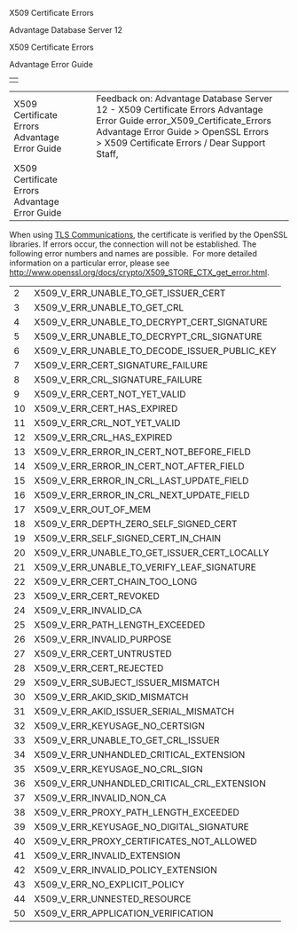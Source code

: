 X509 Certificate Errors




Advantage Database Server 12  

X509 Certificate Errors

Advantage Error Guide

|  |
| --- |
|  |

|  |  |  |  |  |
| --- | --- | --- | --- | --- |
| X509 Certificate Errors  Advantage Error Guide |  |  | Feedback on: Advantage Database Server 12 - X509 Certificate Errors Advantage Error Guide error\_X509\_Certificate\_Errors Advantage Error Guide > OpenSSL Errors > X509 Certificate Errors / Dear Support Staff, |  |
| X509 Certificate Errors  Advantage Error Guide |  |  |  |  |

When using [TLS Communications](master_communications_encryption.htm), the certificate is verified by the OpenSSL libraries. If errors occur, the connection will not be established. The following error numbers and names are possible.  For more detailed information on a particular error, please see <http://www.openssl.org/docs/crypto/X509_STORE_CTX_get_error.html>.

|  |  |
| --- | --- |
| 2 | X509\_V\_ERR\_UNABLE\_TO\_GET\_ISSUER\_CERT |
| 3 | X509\_V\_ERR\_UNABLE\_TO\_GET\_CRL |
| 4 | X509\_V\_ERR\_UNABLE\_TO\_DECRYPT\_CERT\_SIGNATURE |
| 5 | X509\_V\_ERR\_UNABLE\_TO\_DECRYPT\_CRL\_SIGNATURE |
| 6 | X509\_V\_ERR\_UNABLE\_TO\_DECODE\_ISSUER\_PUBLIC\_KEY |
| 7 | X509\_V\_ERR\_CERT\_SIGNATURE\_FAILURE |
| 8 | X509\_V\_ERR\_CRL\_SIGNATURE\_FAILURE |
| 9 | X509\_V\_ERR\_CERT\_NOT\_YET\_VALID |
| 10 | X509\_V\_ERR\_CERT\_HAS\_EXPIRED |
| 11 | X509\_V\_ERR\_CRL\_NOT\_YET\_VALID |
| 12 | X509\_V\_ERR\_CRL\_HAS\_EXPIRED |
| 13 | X509\_V\_ERR\_ERROR\_IN\_CERT\_NOT\_BEFORE\_FIELD |
| 14 | X509\_V\_ERR\_ERROR\_IN\_CERT\_NOT\_AFTER\_FIELD |
| 15 | X509\_V\_ERR\_ERROR\_IN\_CRL\_LAST\_UPDATE\_FIELD |
| 16 | X509\_V\_ERR\_ERROR\_IN\_CRL\_NEXT\_UPDATE\_FIELD |
| 17 | X509\_V\_ERR\_OUT\_OF\_MEM |
| 18 | X509\_V\_ERR\_DEPTH\_ZERO\_SELF\_SIGNED\_CERT |
| 19 | X509\_V\_ERR\_SELF\_SIGNED\_CERT\_IN\_CHAIN |
| 20 | X509\_V\_ERR\_UNABLE\_TO\_GET\_ISSUER\_CERT\_LOCALLY |
| 21 | X509\_V\_ERR\_UNABLE\_TO\_VERIFY\_LEAF\_SIGNATURE |
| 22 | X509\_V\_ERR\_CERT\_CHAIN\_TOO\_LONG |
| 23 | X509\_V\_ERR\_CERT\_REVOKED |
| 24 | X509\_V\_ERR\_INVALID\_CA |
| 25 | X509\_V\_ERR\_PATH\_LENGTH\_EXCEEDED |
| 26 | X509\_V\_ERR\_INVALID\_PURPOSE |
| 27 | X509\_V\_ERR\_CERT\_UNTRUSTED |
| 28 | X509\_V\_ERR\_CERT\_REJECTED |
| 29 | X509\_V\_ERR\_SUBJECT\_ISSUER\_MISMATCH |
| 30 | X509\_V\_ERR\_AKID\_SKID\_MISMATCH |
| 31 | X509\_V\_ERR\_AKID\_ISSUER\_SERIAL\_MISMATCH |
| 32 | X509\_V\_ERR\_KEYUSAGE\_NO\_CERTSIGN |
| 33 | X509\_V\_ERR\_UNABLE\_TO\_GET\_CRL\_ISSUER |
| 34 | X509\_V\_ERR\_UNHANDLED\_CRITICAL\_EXTENSION |
| 35 | X509\_V\_ERR\_KEYUSAGE\_NO\_CRL\_SIGN |
| 36 | X509\_V\_ERR\_UNHANDLED\_CRITICAL\_CRL\_EXTENSION |
| 37 | X509\_V\_ERR\_INVALID\_NON\_CA |
| 38 | X509\_V\_ERR\_PROXY\_PATH\_LENGTH\_EXCEEDED |
| 39 | X509\_V\_ERR\_KEYUSAGE\_NO\_DIGITAL\_SIGNATURE |
| 40 | X509\_V\_ERR\_PROXY\_CERTIFICATES\_NOT\_ALLOWED |
| 41 | X509\_V\_ERR\_INVALID\_EXTENSION |
| 42 | X509\_V\_ERR\_INVALID\_POLICY\_EXTENSION |
| 43 | X509\_V\_ERR\_NO\_EXPLICIT\_POLICY |
| 44 | X509\_V\_ERR\_UNNESTED\_RESOURCE |
| 50 | X509\_V\_ERR\_APPLICATION\_VERIFICATION |